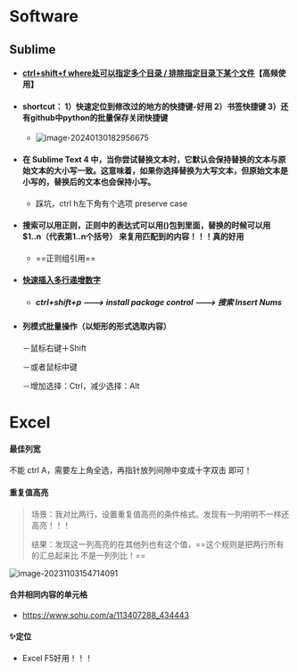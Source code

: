 # Software

## Sublime

* #### [ctrl+shift+f where处可以指定多个目录 / 排除指定目录下某个文件](https://www.cnblogs.com/daysme/p/6890979.html)【高频使用】

* #### shortcut： 1）快速定位到修改过的地方的快捷键-好用     2）书签快捷键    3）还有github中python的批量保存关闭快捷键

  * ![image-20240130182956675](http://pub-83c20763effa4ac69b4d6a9e22c9936e.r2.dev/img/image-20240130182956675.png)

* #### 在 Sublime Text 4 中，当你尝试替换文本时，它默认会保持替换的文本与原始文本的大小写一致。这意味着，如果你选择替换为大写文本，但原始文本是小写的，替换后的文本也会保持小写。

  * 踩坑，ctrl h左下角有个选项 preserve case

* #### 搜索可以用正则，正则中的表达式可以用()包到里面，替换的时候可以用 $1..n（代表第1..n个括号） 来复用匹配到的内容！！！真的好用

  * ==正则组引用==

  

* #### [快速插入多行递增数字](https://blog.csdn.net/cxrsdn/article/details/82496800)

  * ##### ctrl+shift+p ---> install package control ---> 搜索 Insert Nums

* #### 列模式批量操作（以矩形的形式选取内容）

  －鼠标右键＋Shift

  －或者鼠标中键

  －增加选择：Ctrl，减少选择：Alt





# Excel

#### 最佳列宽

不能 ctrl A，需要左上角全选，再指针放列间隙中变成十字双击  即可！



#### 重复值高亮

> 场景：我对比两行，设置重复值高亮的条件格式。发现有一列明明不一样还高亮！！！
>
> 结果：发现这一列高亮的在其他列也有这个值，==这个规则是把两行所有的汇总起来比  不是一列列比！==

![image-20231103154714091](http://pub-83c20763effa4ac69b4d6a9e22c9936e.r2.dev/img/image-20231103154714091.png)



#### 合并相同内容的单元格

* https://www.sohu.com/a/113407288_434443    

#### ✨定位

* Excel F5好用！！！